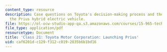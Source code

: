 ```yaml
---
content_type: resource
description: Case questions on Toyota's decision-making process and the launch of
  the Prius hybrid electric vehicle.
file: https://ol-ocw-studio-app-qa.s3.amazonaws.com/courses/15-965-technology-strategy-for-system-design-and-management-spring-2009/caf6201dc129f312c0192835b6b1bd16_MIT15_965S09_case21.pdf
file_type: application/pdf
resourcetype: Document
title: 'Class 21: Toyota Motor Corporation: Launching Prius'
uid: caf6201d-c129-f312-c019-2835b6b1bd16
---
```


